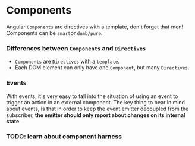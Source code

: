 # Components

Angular `Components` are directives with a template, don't forget that men! Components can be `smart`or `dumb/pure`.

### Differences between `Components` and `Directives`
* `Components` are `Directives` with a `template`.
* Each DOM element can only have one `Component`, but many `Directives`.  

### Events
With events, it's very easy to fall into the situation of using an event to trigger an action in an external component. The key thing to bear in mind about events, is that in order to keep the event emitter decoupled from the subscriber, **the emitter should only report about changes on its internal state**.

### TODO: learn about [component harness](https://indepth.dev/create-a-component-harness-for-your-tests-with-angular-cdk/)
